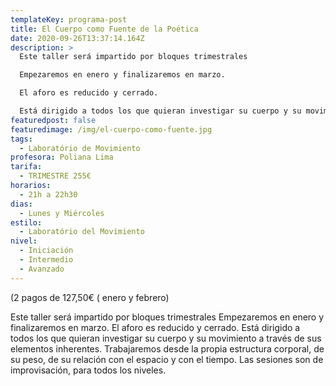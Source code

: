 ```yaml
---
templateKey: programa-post
title: El Cuerpo como Fuente de la Poética
date: 2020-09-26T13:37:14.164Z
description: >
  Este taller será impartido por bloques trimestrales 

  Empezaremos en enero y finalizaremos en marzo. 

  El aforo es reducido y cerrado. 

  Está dirigido a todos los que quieran investigar su cuerpo y su movimiento a través de sus elementos inherentes. Trabajaremos desde la propia estructura corporal, de su peso, de su relación con el espacio y con el tiempo. Las sesiones son de improvisación, para todos los niveles.
featuredpost: false
featuredimage: /img/el-cuerpo-como-fuente.jpg
tags:
  - Laboratório de Movimiento
profesora: Poliana Lima
tarifa:
  - TRIMESTRE 255€
horarios:
  - 21h a 22h30
dias:
  - Lunes y Miércoles
estilo:
  - Laboratório del Movimiento
nivel:
  - Iniciación
  - Intermedio
  - Avanzado
---
```

(2 pagos de 127,50€ ( enero y febrero)

Este taller será impartido por bloques trimestrales 
Empezaremos en enero y finalizaremos en marzo. 
El aforo es reducido y cerrado. 
 Está dirigido a todos los que quieran investigar su cuerpo y su movimiento a través de sus elementos inherentes. Trabajaremos desde la propia estructura corporal, de su peso, de su relación con el espacio y con el tiempo. Las sesiones son de improvisación, para todos los niveles.